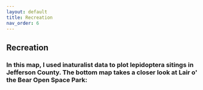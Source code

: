 ```yaml
---
layout: default
title: Recreation
nav_order: 6
---
```


## Recreation

### In this map, I used inaturalist data to plot lepidoptera sitings in Jefferson County.  The bottom map takes a closer look at Lair o' the Bear Open Space Park:
